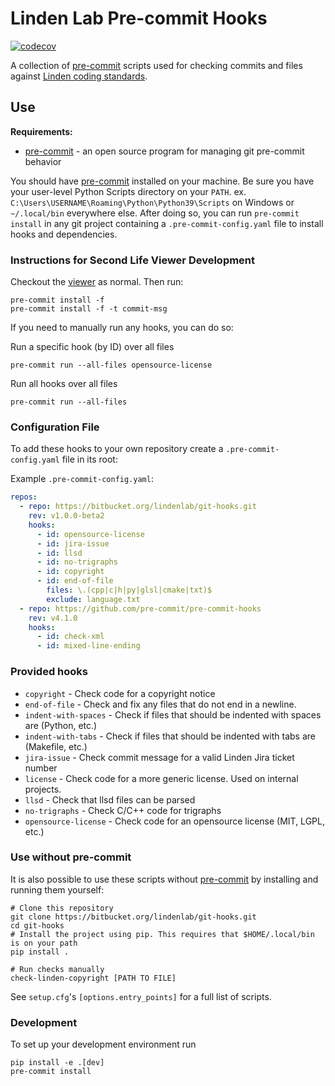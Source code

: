 # Linden Lab Pre-commit Hooks

[![codecov](https://codecov.io/gh/secondlife/git-hooks/branch/master/graph/badge.svg?token=GR8A4SWE6C)](https://codecov.io/gh/secondlife/git-hooks)

A collection of [pre-commit][] scripts used for checking commits and files against [Linden coding standards][standards].

## Use

**Requirements:**

- [pre-commit][] - an open source program for managing git pre-commit behavior

You should have [pre-commit][] installed on your machine. Be sure you have your user-level Python Scripts directory on your `PATH`. ex. `C:\Users\USERNAME\Roaming\Python\Python39\Scripts` on Windows or `~/.local/bin` everywhere else. After doing so, you can run `pre-commit install` in any git project containing a `.pre-commit-config.yaml` file to install hooks and dependencies.

### Instructions for Second Life Viewer Development

Checkout the [viewer][] as normal. Then run:

```text
pre-commit install -f
pre-commit install -f -t commit-msg
```

If you need to manually run any hooks, you can do so:

Run a specific hook (by ID) over all files
```text
pre-commit run --all-files opensource-license
```

Run all hooks over all files
```text
pre-commit run --all-files
```

### Configuration File

To add these hooks to your own repository create a `.pre-commit-config.yaml` file in its root:

Example `.pre-commit-config.yaml`:
```yaml
repos:
  - repo: https://bitbucket.org/lindenlab/git-hooks.git
    rev: v1.0.0-beta2
    hooks:
      - id: opensource-license
      - id: jira-issue
      - id: llsd
      - id: no-trigraphs
      - id: copyright
      - id: end-of-file
        files: \.(cpp|c|h|py|glsl|cmake|txt)$
        exclude: language.txt
  - repo: https://github.com/pre-commit/pre-commit-hooks
    rev: v4.1.0
    hooks:
      - id: check-xml
      - id: mixed-line-ending
```

### Provided hooks

- `copyright` - Check code for a copyright notice
- `end-of-file` - Check and fix any files that do not end in a newline.
- `indent-with-spaces` - Check if files that should be indented with spaces are (Python, etc.)
- `indent-with-tabs` - Check if files that should be indented with tabs are (Makefile, etc.)
- `jira-issue` - Check commit message for a valid Linden Jira ticket number
- `license` - Check code for a more generic license. Used on internal projects.
- `llsd` - Check that llsd files can be parsed
- `no-trigraphs` - Check C/C++ code for trigraphs
- `opensource-license` - Check code for an opensource license (MIT, LGPL, etc.)

### Use without pre-commit

It is also possible to use these scripts without [pre-commit][] by installing and running them yourself:

```text
# Clone this repository
git clone https://bitbucket.org/lindenlab/git-hooks.git
cd git-hooks
# Install the project using pip. This requires that $HOME/.local/bin is on your path
pip install .

# Run checks manually
check-linden-copyright [PATH TO FILE]
```

See `setup.cfg`'s `[options.entry_points]` for a full list of scripts.

### Development

To set up your development environment run

```text
pip install -e .[dev]
pre-commit install
```

[standards]: https://wiki.secondlife.com/wiki/Coding_standard
[pre-commit]: https://pre-commit.com/
[viewer]: https://bitbucket.org/lindenlab/viewer
